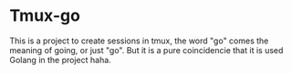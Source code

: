 # Tmux-go

This is a project to create sessions in tmux, the word "go" comes the meaning of going, or just "go". But it is a pure coincidencie that it is used Golang in the project haha.


